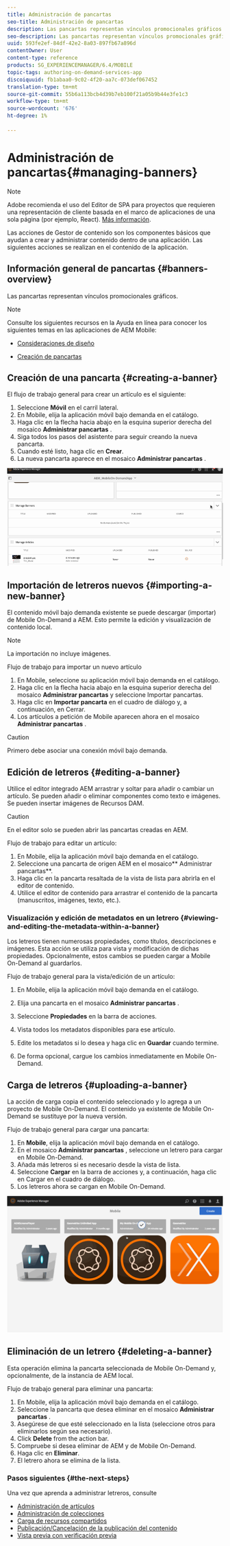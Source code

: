 ```yaml
---
title: Administración de pancartas
seo-title: Administración de pancartas
description: Las pancartas representan vínculos promocionales gráficos. Siga esta página para obtener más información.
seo-description: Las pancartas representan vínculos promocionales gráficos. Siga esta página para obtener más información.
uuid: 593fe2ef-84df-42e2-8a03-897fb67a896d
contentOwner: User
content-type: reference
products: SG_EXPERIENCEMANAGER/6.4/MOBILE
topic-tags: authoring-on-demand-services-app
discoiquuid: fb1abaa0-9c02-4f20-aa7c-073def067452
translation-type: tm+mt
source-git-commit: 55b6a113bcb4d39b7eb100f21a05b9b44e3fe1c3
workflow-type: tm+mt
source-wordcount: '676'
ht-degree: 1%

---
```



# Administración de pancartas{#managing-banners}

>[!NOTE]
>
>Adobe recomienda el uso del Editor de SPA para proyectos que requieren una representación de cliente basada en el marco de aplicaciones de una sola página (por ejemplo, React). [Más información](/help/sites-developing/spa-overview.md).

Las acciones de Gestor de contenido son los componentes básicos que ayudan a crear y administrar contenido dentro de una aplicación. Las siguientes acciones se realizan en el contenido de la aplicación.

## Información general de pancartas {#banners-overview}

Las pancartas representan vínculos promocionales gráficos.

>[!NOTE]
>
>Consulte los siguientes recursos en la Ayuda en línea para conocer los siguientes temas en las aplicaciones de AEM Mobile:
>
>* [Consideraciones de diseño](https://helpx.adobe.com/digital-publishing-solution/help/design-app.html)
   >
   >
* [Creación de pancartas](https://helpx.adobe.com/digital-publishing-solution/help/creating-banners.html)

>



## Creación de una pancarta {#creating-a-banner}

El flujo de trabajo general para crear un artículo es el siguiente:

1. Seleccione **Móvil** en el carril lateral.
1. En Mobile, elija la aplicación móvil bajo demanda en el catálogo.
1. Haga clic en la flecha hacia abajo en la esquina superior derecha del mosaico **Administrar pancartas** .
1. Siga todos los pasos del asistente para seguir creando la nueva pancarta.
1. Cuando esté listo, haga clic en **Crear**.
1. La nueva pancarta aparece en el mosaico **Administrar pancartas** .

![climage_1-6](assets/chlimage_1-6.gif)

## Importación de letreros nuevos {#importing-a-new-banner}

El contenido móvil bajo demanda existente se puede descargar (importar) de Mobile On-Demand a AEM. Esto permite la edición y visualización de contenido local.

>[!NOTE]
>
>La importación no incluye imágenes.

Flujo de trabajo para importar un nuevo artículo

1. En Mobile, seleccione su aplicación móvil bajo demanda en el catálogo.
1. Haga clic en la flecha hacia abajo en la esquina superior derecha del mosaico **Administrar pancartas** y seleccione Importar pancartas.
1. Haga clic en **Importar pancarta** en el cuadro de diálogo y, a continuación, en Cerrar.
1. Los artículos a petición de Mobile aparecen ahora en el mosaico **Administrar pancartas** .

>[!CAUTION]
>
>Primero debe asociar una conexión móvil bajo demanda.

## Edición de letreros {#editing-a-banner}

Utilice el editor integrado AEM arrastrar y soltar para añadir o cambiar un artículo. Se pueden añadir o eliminar componentes como texto e imágenes. Se pueden insertar imágenes de Recursos DAM.

>[!CAUTION]
>
>En el editor solo se pueden abrir las pancartas creadas en AEM.

Flujo de trabajo para editar un artículo:

1. En Mobile, elija la aplicación móvil bajo demanda en el catálogo.
1. Seleccione una pancarta de origen AEM en el mosaico** Administrar pancartas**.
1. Haga clic en la pancarta resaltada de la vista de lista para abrirla en el editor de contenido.
1. Utilice el editor de contenido para arrastrar el contenido de la pancarta (manuscritos, imágenes, texto, etc.).

### Visualización y edición de metadatos en un letrero {#viewing-and-editing-the-metadata-within-a-banner}

Los letreros tienen numerosas propiedades, como títulos, descripciones e imágenes. Esta acción se utiliza para vista y modificación de dichas propiedades. Opcionalmente, estos cambios se pueden cargar a Mobile On-Demand al guardarlos.

Flujo de trabajo general para la vista/edición de un artículo:

1. En Mobile, elija la aplicación móvil bajo demanda en el catálogo.
1. Elija una pancarta en el mosaico **Administrar pancartas** .

1. Seleccione **Propiedades** en la barra de acciones.
1. Vista todos los metadatos disponibles para ese artículo.
1. Edite los metadatos si lo desea y haga clic en **Guardar** cuando termine.
1. De forma opcional, cargue los cambios inmediatamente en Mobile On-Demand.

## Carga de letreros {#uploading-a-banner}

La acción de carga copia el contenido seleccionado y lo agrega a un proyecto de Mobile On-Demand. El contenido ya existente de Mobile On-Demand se sustituye por la nueva versión.

Flujo de trabajo general para cargar una pancarta:

1. En **Mobile**, elija la aplicación móvil bajo demanda en el catálogo.
1. En el mosaico **Administrar pancartas** , seleccione un letrero para cargar en Mobile On-Demand.
1. Añada más letreros si es necesario desde la vista de lista.
1. Seleccione **Cargar** en la barra de acciones y, a continuación, haga clic en Cargar en el cuadro de diálogo.
1. Los letreros ahora se cargan en Mobile On-Demand.

![climage_1-7](assets/chlimage_1-7.gif)

## Eliminación de un letrero {#deleting-a-banner}

Esta operación elimina la pancarta seleccionada de Mobile On-Demand y, opcionalmente, de la instancia de AEM local.

Flujo de trabajo general para eliminar una pancarta:

1. En Mobile, elija la aplicación móvil bajo demanda en el catálogo.
1. Seleccione la pancarta que desea eliminar en el mosaico **Administrar pancartas** .
1. Asegúrese de que esté seleccionado en la lista (seleccione otros para eliminarlos según sea necesario).
1. Click **Delete** from the action bar.
1. Compruebe si desea eliminar de AEM y de Mobile On-Demand.
1. Haga clic en **Eliminar**.
1. El letrero ahora se elimina de la lista.

### Pasos siguientes {#the-next-steps}

Una vez que aprenda a administrar letreros, consulte

* [Administración de artículos](/help/mobile/mobile-on-demand-managing-articles.md)
* [Administración de colecciones](/help/mobile/mobile-on-demand-managing-collections.md)
* [Carga de recursos compartidos](/help/mobile/mobile-on-demand-shared-resources.md)
* [Publicación/Cancelación de la publicación del contenido](/help/mobile/mobile-on-demand-publishing-unpublishing.md)
* [Vista previa con verificación previa](/help/mobile/aem-mobile-manage-ondemand-services.md)
